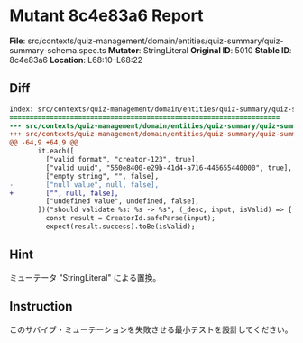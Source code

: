# Mutant 8c4e83a6 Report

**File**: src/contexts/quiz-management/domain/entities/quiz-summary/quiz-summary-schema.spec.ts
**Mutator**: StringLiteral
**Original ID**: 5010
**Stable ID**: 8c4e83a6
**Location**: L68:10–L68:22

## Diff

```diff
Index: src/contexts/quiz-management/domain/entities/quiz-summary/quiz-summary-schema.spec.ts
===================================================================
--- src/contexts/quiz-management/domain/entities/quiz-summary/quiz-summary-schema.spec.ts	original
+++ src/contexts/quiz-management/domain/entities/quiz-summary/quiz-summary-schema.spec.ts	mutated #5010
@@ -64,9 +64,9 @@
       it.each([
         ["valid format", "creator-123", true],
         ["valid uuid", "550e8400-e29b-41d4-a716-446655440000", true],
         ["empty string", "", false],
-        ["null value", null, false],
+        ["", null, false],
         ["undefined value", undefined, false],
       ])("should validate %s: %s -> %s", (_desc, input, isValid) => {
         const result = CreatorId.safeParse(input);
         expect(result.success).toBe(isValid);
```

## Hint

ミューテータ "StringLiteral" による置換。

## Instruction

このサバイブ・ミューテーションを失敗させる最小テストを設計してください。
